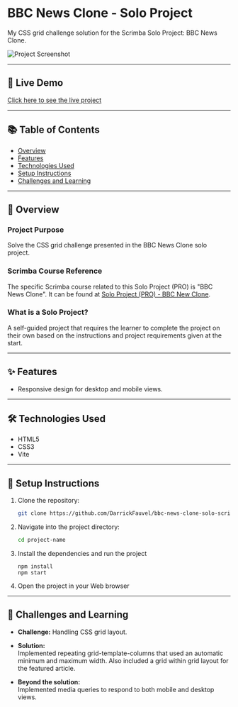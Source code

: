 # BBC News Clone - Solo Project
My CSS grid challenge solution for the Scrimba Solo Project: BBC News Clone.

![Project Screenshot](https://github.com/DarrickFauvel/bbc-news-clone-solo-scrimba-250115/blob/main/screenshot-desktop.png)

---

## 🚀 Live Demo  
[Click here to see the live project](https://bbc-news-clone-solo-scrimba-drrck.netlify.app/)

---

## 📚 Table of Contents  
- [Overview](#overview)  
- [Features](#features)  
- [Technologies Used](#technologies-used)  
- [Setup Instructions](#setup-instructions)  
- [Challenges and Learning](#challenges-and-learning)  

---

## 📝 Overview  
### Project Purpose  
Solve the CSS grid challenge presented in the BBC News Clone solo project. 

### Scrimba Course Reference  
The specific Scrimba course related to this Solo Project (PRO) is "BBC News Clone". It can be found at [Solo Project (PRO) - BBC New Clone](https://scrimba.com/s04vckm).

### What is a Solo Project?
A self-guided project that requires the learner to complete the project on their own based on the instructions and project requirements given at the start.

---

## ✨ Features  
- Responsive design for desktop and mobile views. 

---

## 🛠️ Technologies Used  
- HTML5  
- CSS3  
- Vite

---

## 📂 Setup Instructions  
1. Clone the repository:  
   ```bash
   git clone https://github.com/DarrickFauvel/bbc-news-clone-solo-scrimba-250115.git
   ```  
2. Navigate into the project directory:  
   ```bash
   cd project-name
   ```  
3. Install the dependencies and run the project
    ```
    npm install
    npm start
    ``` 
4. Open the project in your Web browser
---

## 🚧 Challenges and Learning  

- **Challenge:** Handling CSS grid layout.

- **Solution:**\
Implemented repeating grid-template-columns that used an automatic minimum and maximum width. Also included a grid within grid layout for the featured article.

- **Beyond the solution:**\
Implemented media queries to respond to both mobile and desktop views.
